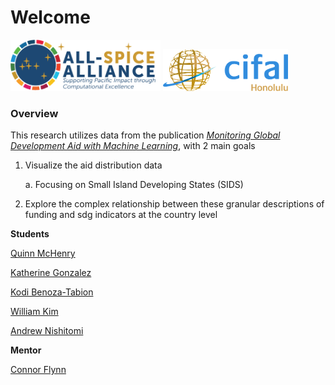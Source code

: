 # Welcome


<img src="SpiceLogo1.png" width="240" /> <img src="cifal_logo.png" width="200" />


### Overview
This research utilizes data from the publication [*Monitoring Global Development Aid with Machine Learning*](https://www.nature.com/articles/s41893-022-00874-z), with 2 main goals
1. Visualize the aid distribution data

     a. Focusing on Small Island Developing States (SIDS)

3. Explore the complex relationship between these granular descriptions of funding and sdg indicators at the country level


**Students**

[Quinn McHenry](https://github.com/QuinnMcHenry)

[Katherine Gonzalez](https://github.com/KatherineYG)

[Kodi Benoza-Tabion](https://github.com/kbenozat)

[William Kim](https://github.com/williamk670)

[Andrew Nishitomi](https://github.com/anishitomi)


**Mentor**

[Connor Flynn](https://github.com/ConnorFlynn)
